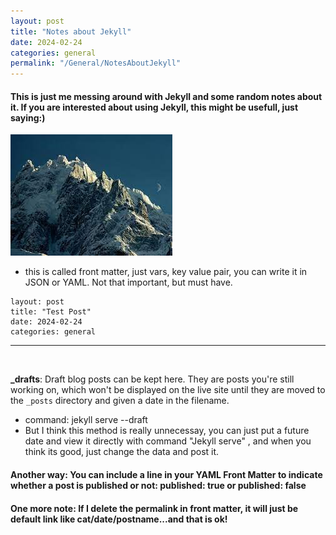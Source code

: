 ```yaml
---
layout: post
title: "Notes about Jekyll"
date: 2024-02-24
categories: general
permalink: "/General/NotesAboutJekyll"
---
```


#### This is just me messing around with Jekyll and some random notes about it. If you are interested about using Jekyll, this might be usefull, just saying:)


![This is just me Testing the Images:)](/assets/images/my-first-post-image.jpg)

* this is called front matter, just vars, key value pair, you can write it in JSON or YAML. Not that important, but must have.

```
layout: post
title: "Test Post"
date: 2024-02-24
categories: general
```
<hr>
<br>


**_drafts**: Draft blog posts can be kept here. They are posts you're still working on, which won't be displayed on the live site until they are moved to the `_posts` directory and given a date in the filename.

* command: jekyll serve --draft
* But I think this method is really unnecessay, you can just put a future date and view it directly with command "Jekyll serve" , and when you think its good, just change the data and post it.

#### Another way: You can include a line in your YAML Front Matter to indicate whether a post is published or not: published: true or published: false

#### One more note: If I delete the permalink in front matter, it will just be default link like cat/date/postname...and that is ok!
